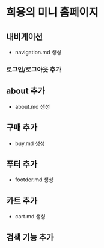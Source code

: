 # 희용의 미니 홈페이지

## 내비게이션
- navigation.md 생성

### 로그인/로그아웃 추가

## about 추가
- about.md 생성

## 구매 추가
- buy.md 생성

## 푸터 추가
- footder.md 생성

## 카트 추가
- cart.md 생성

## 검색 기능 추가